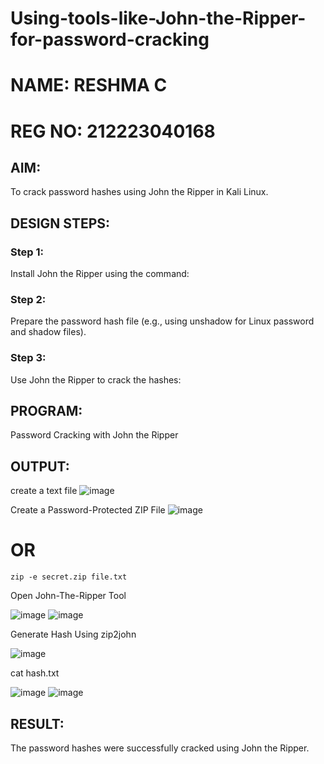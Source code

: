 # Using-tools-like-John-the-Ripper-for-password-cracking
# NAME: RESHMA C
# REG NO: 212223040168
## AIM:
To crack password hashes using John the Ripper in Kali Linux.

## DESIGN STEPS:
### Step 1:
Install John the Ripper using the command:

### Step 2:
Prepare the password hash file (e.g., using unshadow for Linux password and shadow files).


### Step 3:
Use John the Ripper to crack the hashes:

## PROGRAM:
Password Cracking with John the Ripper

## OUTPUT:
create a text file
 ![image](https://github.com/user-attachments/assets/c58c5150-adc1-48c7-84f0-13c99d99141c)

Create a Password-Protected ZIP File
![image](https://github.com/user-attachments/assets/7c2aeaa2-3ead-442b-8987-bba70e26a6f9)
# OR
~~~
zip -e secret.zip file.txt
~~~
Open John-The-Ripper Tool

![image](https://github.com/user-attachments/assets/8c488979-0a2d-42a8-a3bc-990880fa6962)
![image](https://github.com/user-attachments/assets/b9d44170-a02f-47d4-b21f-833f8c05473b)

Generate Hash Using zip2john

![image](https://github.com/user-attachments/assets/d9c1d51a-86b3-4427-85c8-1435a3ed85be)

cat hash.txt

![image](https://github.com/user-attachments/assets/15e6dd28-a983-4cdc-9e11-dad9b0b6b55f)
![image](https://github.com/user-attachments/assets/3155436a-c5c3-4d0a-af6b-301d42876d67)


## RESULT:
The password hashes were successfully cracked using John the Ripper.

